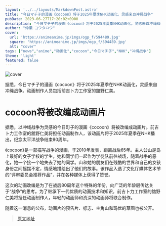 ```yaml
---
layout: '../../layouts/MarkdownPost.astro'
title: "今日マチ子的漫画《cocoon》将于2025年夏季NHK动画化，灵感来自冲绳战争"
pubDate: 2023-06-27T17:20:02+0900
description: "今日マチ子的漫画《cocoon》将于2025年夏季NHK动画化，灵感来自冲绳战争。动画制作人员包括前吉卜力工作室的舘野仁美。"
author: "仲瀬 コウタロウ"
cover:
  url: 'https://animeanime.jp/imgs/ogp_f/594489.jpg'
  square: 'https://animeanime.jp/imgs/ogp_f/594489.jpg'
  alt: "cover"
tags: ["news","anime","动画化","cocoon","今日マチ子","NHK","冲绳战争"]
theme: 'light'
featured: false
---
```


![cover](https://animeanime.jp/imgs/ogp_f/594489.jpg)

据悉，今日マチ子的漫画《cocoon》将于2025年夏季在NHK动画化，灵感来自冲绳战争。动画制作人员包括前吉卜力工作室的舘野仁美。

# cocoon将被改编成动画片

据悉，以冲绳战争为灵感的今日町子的漫画《cocoon》将被改编成动画片。前吉卜力工作室的舘野仁美将担任动画制作人，该动画片将于2025年夏季在NHK播出，纪念太平洋战争结束80周年。

《cocoon》是一部描写战争的漫画，于2010年发表，距离战后65年。主人公山是岛上最好的女子学校的学生，她和同学们一起作为学徒队前往战场，随着战争的恶化，她一个接一个地失去了她的同学。山和她的朋友们在残酷的世界和自己的女孩身份之间摇摆不定，情感地描绘出了他们的故事。该作品入选了文化厅媒体艺术节的“评审委员会推荐作品”，并在各种媒体上获得了赞誉。

这次的动画改编是为了在战后80周年这个特殊的年份，向广泛的年龄层传达关于“战争”的思考。为了继承下一代优质的动画技术和知识，前吉卜力工作室的舘野仁美将担任动画制作人，年轻的动画师和资深的动画师将联合制作。

随着这一消息的公布，动画片的预告片、标志、主角山和玛优的草图也被公开。

>[原文地址](https://animeanime.jp/article/2023/06/27/78198.html)  